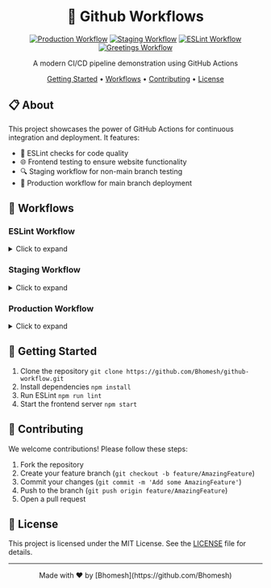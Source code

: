 <div align="center">

# 🚀 Github Workflows

[![Production Workflow](https://github.com/Bhomesh/github-workflow/actions/workflows/prod.yml/badge.svg)](https://github.com/Bhomesh/github-workflow/actions/workflows/prod.yml)
[![Staging Workflow](https://github.com/Bhomesh/github-workflow/actions/workflows/stage.yml/badge.svg)](https://github.com/Bhomesh/github-workflow/actions/workflows/stage.yml)
[![ESLint Workflow](https://github.com/Bhomesh/github-workflow/actions/workflows/eslint.yml/badge.svg)](https://github.com/Bhomesh/github-workflow/actions/workflows/eslint.yml)
[![Greetings Workflow](https://github.com/Bhomesh/github-workflow/actions/workflows/greetings.yml/badge.svg)](https://github.com/Bhomesh/github-workflow/actions/workflows/greetings.yml)

A modern CI/CD pipeline demonstration using GitHub Actions

[Getting Started](#getting-started) •
[Workflows](#workflows) •
[Contributing](#contributing) •
[License](#license)

</div>

## 📋 About

This project showcases the power of GitHub Actions for continuous integration and deployment. It features:

- 🧹 ESLint checks for code quality
- 🌐 Frontend testing to ensure website functionality
- 🔍 Staging workflow for non-main branch testing
- 🚀 Production workflow for main branch deployment

## 🚀 Workflows

### ESLint Workflow
<details>
<summary>Click to expand</summary>

Runs on all branches and pull requests:
1. 🧹 Performs ESLint checks on the codebase
</details>

### Staging Workflow
<details>
<summary>Click to expand</summary>

Runs on all branches except `main`, after ESLint success:
1. 🌐 Tests frontend functionality
2. 📢 Notifies on successful test completion
</details>

### Production Workflow
<details>
<summary>Click to expand</summary>

Runs on the `main` branch, after ESLint success:
1. 🌐 Tests frontend functionality
2. 🚀 Deploys to production if all tests pass
</details>

## 🏁 Getting Started

1. Clone the repository   ```
   git clone https://github.com/Bhomesh/github-workflow.git   ```
2. Install dependencies   ```
   npm install   ```
3. Run ESLint   ```
   npm run lint   ```
4. Start the frontend server   ```
   npm start   ```

## 🤝 Contributing

We welcome contributions! Please follow these steps:

1. Fork the repository
2. Create your feature branch (`git checkout -b feature/AmazingFeature`)
3. Commit your changes (`git commit -m 'Add some AmazingFeature'`)
4. Push to the branch (`git push origin feature/AmazingFeature`)
5. Open a pull request

## 📄 License

This project is licensed under the MIT License. See the [LICENSE](LICENSE) file for details.

---

<div align="center">
Made with ❤️ by [Bhomesh](https://github.com/Bhomesh)
</div>
